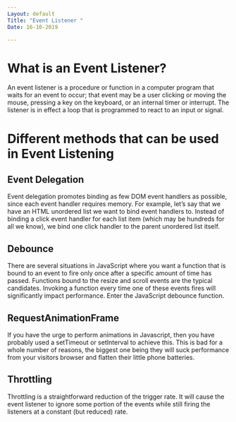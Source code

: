 ```yaml
---
Layout: default
Title: "Event Listener "
Date: 16-10-2019

---
```


# What is an Event Listener?

An event listener is a procedure or function in a computer program that waits for an event to occur; that event may be a user clicking or moving the mouse, pressing a key on the keyboard, or an internal timer or interrupt. The listener is in effect a loop that is programmed to react to an input or signal.

# Different methods that can be used in Event Listening

## Event Delegation
Event delegation promotes binding as few DOM event handlers as possible, since each event handler requires memory. For example, let’s say that we have an HTML unordered list we want to bind event handlers to. Instead of binding a click event handler for each list item (which may be hundreds for all we know), we bind one click handler to the parent unordered list itself.

## Debounce
There are several situations in JavaScript where you want a function that is bound to an event to fire only once after a specific amount of time has passed. Functions bound to the resize and scroll events are the typical candidates. Invoking a function every time one of these events fires will significantly impact performance. Enter the JavaScript debounce function.

## RequestAnimationFrame
If you have the urge to perform animations in Javascript, then you have probably used a setTimeout or setInterval to achieve this. This is bad for a whole number of reasons, the biggest one being they will suck performance from your visitors browser and flatten their little phone batteries.

## Throttling
Throttling is a straightforward reduction of the trigger rate. It will cause the event listener to ignore some portion of the events while still firing the listeners at a constant (but reduced) rate.